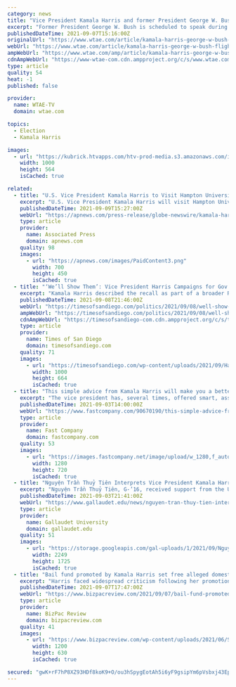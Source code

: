 ```yaml
---
category: news
title: "Vice President Kamala Harris and former President George W. Bush to attend 9/11 observance at Flight 93 memorial"
excerpt: "Former President George W. Bush is scheduled to speak during the annual 9/11 observance of Sept. 11 at the Flight 93 memorial in Somerset County, Pa."
publishedDateTime: 2021-09-07T15:16:00Z
originalUrl: "https://www.wtae.com/article/kamala-harris-george-w-bush-flight-93-memorial-september-11/37500351"
webUrl: "https://www.wtae.com/article/kamala-harris-george-w-bush-flight-93-memorial-september-11/37500351"
ampWebUrl: "https://www.wtae.com/amp/article/kamala-harris-george-w-bush-flight-93-memorial-september-11/37500351"
cdnAmpWebUrl: "https://www-wtae-com.cdn.ampproject.org/c/s/www.wtae.com/amp/article/kamala-harris-george-w-bush-flight-93-memorial-september-11/37500351"
type: article
quality: 54
heat: -1
published: false

provider:
  name: WTAE-TV
  domain: wtae.com

topics:
  - Election
  - Kamala Harris

images:
  - url: "https://kubrick.htvapps.com/htv-prod-media.s3.amazonaws.com/images/kamala-harris-george-w-bush-1631031030.jpg?crop=1.00xw:0.997xh;0,0&resize=1200:*"
    width: 1000
    height: 564
    isCached: true

related:
  - title: "U.S. Vice President Kamala Harris to Visit Hampton University on Friday, September 10"
    excerpt: "U.S. Vice President Kamala Harris will visit Hampton University on Friday, September 10, to recognize the contributions of HBCUs a"
    publishedDateTime: 2021-09-09T15:27:00Z
    webUrl: "https://apnews.com/press-release/globe-newswire/kamala-harris-hampton-university-ea2f36913b333cebf7b3566e3d343498"
    type: article
    provider:
      name: Associated Press
      domain: apnews.com
    quality: 98
    images:
      - url: "https://apnews.com/images/PaidContent3.png"
        width: 700
        height: 450
        isCached: true
  - title: "‘We’ll Show Them’: Vice President Harris Campaigns for Gov. Newsom in Bay Area"
    excerpt: "Kamala Harris described the recall as part of a broader Republican effort to oust Democrats from power and expand conservative restrictions on voting, abortion and LGBTQ rights."
    publishedDateTime: 2021-09-08T21:46:00Z
    webUrl: "https://timesofsandiego.com/politics/2021/09/08/well-show-them-vice-president-harris-campaigns-for-gov-newsom-in-bay-area/"
    ampWebUrl: "https://timesofsandiego.com/politics/2021/09/08/well-show-them-vice-president-harris-campaigns-for-gov-newsom-in-bay-area/"
    cdnAmpWebUrl: "https://timesofsandiego-com.cdn.ampproject.org/c/s/timesofsandiego.com/politics/2021/09/08/well-show-them-vice-president-harris-campaigns-for-gov-newsom-in-bay-area/"
    type: article
    provider:
      name: Times of San Diego
      domain: timesofsandiego.com
    quality: 71
    images:
      - url: "https://timesofsandiego.com/wp-content/uploads/2021/09/Harris-Newsom.png"
        width: 1000
        height: 664
        isCached: true
  - title: "This simple advice from Kamala Harris will make you a better public speaker"
    excerpt: "The vice president has, several times, offered smart, assuring words to nervous workers and students that this communications coach says are spot-on."
    publishedDateTime: 2021-09-03T14:00:00Z
    webUrl: "https://www.fastcompany.com/90670190/this-simple-advice-from-kamala-harris-will-make-you-a-better-public-speaker"
    type: article
    provider:
      name: Fast Company
      domain: fastcompany.com
    quality: 53
    images:
      - url: "https://images.fastcompany.net/image/upload/w_1280,f_auto,q_auto,fl_lossy/wp-cms/uploads/2021/09/p-1-this-simple-advice-from-kamala-harris-will-make-you-a-better-public-speaker.png"
        width: 1280
        height: 720
        isCached: true
  - title: "Nguyện Trần Thuỷ Tiên Interprets Vice President Kamala Harris’ visit to Vietnam"
    excerpt: "Nguyện Trần Thuỷ Tiên, G-’16, received support from the U.S. Embassy and the White House to provide the deaf community in Việt Nam a translation of Vice President Kamala Harris’ presentation during her visit to the Socialist Republic of Việt Nam last week."
    publishedDateTime: 2021-09-03T21:41:00Z
    webUrl: "https://www.gallaudet.edu/news/nguyen-tran-thuy-tien-interprets-vice-president-kamala-harris-visit-to-vietnam/"
    type: article
    provider:
      name: Gallaudet University
      domain: gallaudet.edu
    quality: 51
    images:
      - url: "https://storage.googleapis.com/gal-uploads/1/2021/09/Nguyen-Tran-Thuy-Tien.jpg"
        width: 2249
        height: 1725
        isCached: true
  - title: "Bail fund promoted by Kamala Harris set free alleged domestic abuser who’s now charged with murder"
    excerpt: "Harris faced widespread criticism following her promotion and endorsement of the organization shortly after the Floyd incident."
    publishedDateTime: 2021-09-07T17:47:00Z
    webUrl: "https://www.bizpacreview.com/2021/09/07/bail-fund-promoted-by-kamala-harris-set-free-alleged-domestic-abuser-whos-now-charged-with-murder-1130982/"
    type: article
    provider:
      name: BizPac Review
      domain: bizpacreview.com
    quality: 41
    images:
      - url: "https://www.bizpacreview.com/wp-content/uploads/2021/06/SG-HARRIS-1200x630.png"
        width: 1200
        height: 630
        isCached: true

secured: "gwK+rF7hP8XZ93HDf8koK9+O/ou3hSpygEotAh5i6yF9gsipYm6pVsbxj43EpqstiOCI7bb63Pr1oXqgf2irzESKNNcLJqdaILCNdSwmCR/XAFDWskl1Rpo/LjIcKXasjW/fO92AVRj/39i+dwgTlMKWvyXQPr2QVuuZLyBnmGJePr2pGqAgeMmaAZByTNkdrB9E/+6UeQYlT7pWTECJ2vfjmertHob+zcD1Ep8AlAY2d+RQABbSKS2JLBZJVdVqBBopLVqf3cFZqMlzp0ubrSfyM1wuWsMRPe9TVTWOTMOHgelnw5nbI36hfyhO4ctIkLXVsF7lV0tntQKno1ljPF1PiPF8weXvD3f8JFSeLwE=;68KHMQOOzUa5+gIxuw/Esg=="
---
```


